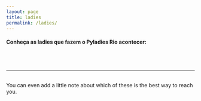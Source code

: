 ```yaml
---
layout: page
title: ladies
permalink: /ladies/
---
```


<h4>Conheça as ladies que fazem o Pyladies Rio acontecer: </h4>
<br/>


<br/>
<hr/>
<br/>
<span class="contacticon center">
    <a href="mailto:rio@pyladies.com"><i class="fa fa-envelope-square"></i></a>
    <a href="https://github.com/PyladiesRio" target="_blank"><i class="fa fa-github-square"></i></a>
    <a href="https://twitter.com/rio_pyladies" target="_blank"><i class="fa fa-twitter-square"></i></a>
    <a href="https://twitter.com/rio_pyladies" target="_blank"><i class="fa fa-facebook-square"></i></a>
</span>

<div class="col three caption">
    You can even add a little note about which of these is the best way to reach you.
</div>
